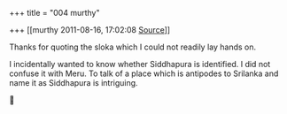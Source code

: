 +++
title = "004 murthy"

+++
[[murthy	2011-08-16, 17:02:08 [Source](https://groups.google.com/g/samskrita/c/C1d4rX5uNQM)]]



Thanks for quoting the sloka which I could not readily lay hands on.

I incidentally wanted to know whether Siddhapura is identified. I did not confuse it with Meru. To talk of a place which is antipodes to Srilanka and name it as Siddhapura is intriguing.



